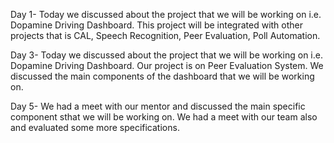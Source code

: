 Day 1- Today we discussed about the project that we will be working on i.e. Dopamine Driving Dashboard. This project will be integrated with other projects that is CAL, Speech Recognition, Peer Evaluation, Poll Automation.

Day 3- Today we discussed about the project that we will be working on i.e. Dopamine Driving Dashboard. Our project is on Peer Evaluation System. We discussed the main components of the dashboard that we will be working on.

Day 5- We had a meet with our mentor and discussed the main specific component sthat we will be working on. We had a meet with our team also and evaluated some more specifications.
